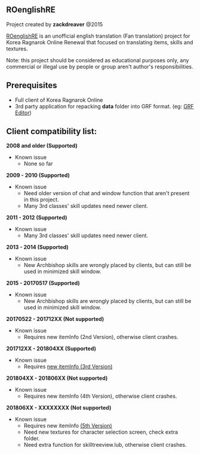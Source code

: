 ## ROenglishRE
Project created by **zackdreaver** @2015

[ROenglishRE](https://rathena.org/board/topic/102689-ragnarok-english-translation-project/) is an unofficial english translation (Fan translation) project for Korea Ragnarok Online Renewal that focused on translating items, skills and textures.

Note: this project should be considered as educational purposes only, any commercial or illegal use by people or group aren't author's responsibilities.

## Prerequisites
* Full client of Korea Ragnarok Online
* 3rd party application for repacking **data** folder into GRF format. (eg: [GRF Editor](https://rathena.org/board/topic/77080-grf-grf-editor/))

## Client compatibility list:
**2008 and older (Supported)**
* Known issue
	* None so far

**2009 - 2010 (Supported)**
* Known issue
	* Need older version of chat and window function that aren't present in this project.
	* Many 3rd classes' skill updates need newer client.

**2011 - 2012 (Supported)**
* Known issue
	* Many 3rd classes' skill updates need newer client.

**2013 - 2014 (Supported)**
* Known issue
	* New Archbishop skills are wrongly placed by clients, but can still be used in minimized skill window.

**2015 - 20170517 (Supported)**
* Known issue
	* New Archbishop skills are wrongly placed by clients, but can still be used in minimized skill window.

**20170522 - 201712XX (Not supported)**
* Known issue
	* Requires new itemInfo (2nd Version), otherwise client crashes.

**201712XX - 201804XX (Supported)**
* Known issue
	* Requires [new itemInfo (3rd Version)](https://github.com/zackdreaver/ROenglishRE/blob/master/System/itemInfo_true_V3.lua)

**201804XX - 201806XX (Not supported)**
* Known issue
	* Requires new itemInfo (4th Version), otherwise client crashes.

**201806XX - XXXXXXXX (Not supported)**
* Known issue
	* Requires new itemInfo [(5th Version)](https://github.com/zackdreaver/ROenglishRE/blob/master/System/itemInfo_true_V5.lua)
	* Need new textures for character selection screen, check extra folder.
	* Need extra function for skilltreeview.lub, otherwise client crashes.
